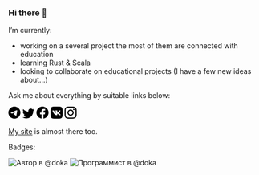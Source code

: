 ### Hi there 👋

I’m currently:
- working on a several project the most of them are connected with education
- learning Rust & Scala
- looking to collaborate on educational projects (I have a few new ideas about...)

Ask me about everything by suitable links below:

[![Telegram contact](./telegram.png)](https://t.me/igsekor)
[![Twitter contact](./twitter.png)](https://twitter.com/igsekor)
[![Facebook contact](./facebook.png)](https://www.facebook.com/igsekor)
[![VKontakte contact](./vkontakte.png)](https://vk.com/igsekor)
[![Instagram contact](./instagram.png)](https://www.instagram.com/igsekor/)

[My site](https://igsekor.com) is almost there too.

Badges:

![Автор в @doka](https://raw.githubusercontent.com/Y-Doka/badges/main/images/badges/author.svg)
![Программист в @doka](https://raw.githubusercontent.com/Y-Doka/badges/main/images/badges/programmer.svg)
